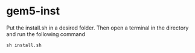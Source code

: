 # gem5-inst
Put the install.sh in a desired folder. Then open a terminal in the directory and run the following command
```
sh install.sh
```
